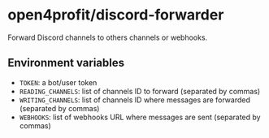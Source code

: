 # open4profit/discord-forwarder

Forward Discord channels to others channels or webhooks.

## Environment variables
- `TOKEN`: a bot/user token
- `READING_CHANNELS`: list of channels ID to forward (separated by commas)
- `WRITING_CHANNELS`: list of channels ID where messages are forwarded (separated by commas)
- `WEBHOOKS`: list of webhooks URL where messages are sent (separated by commas)
